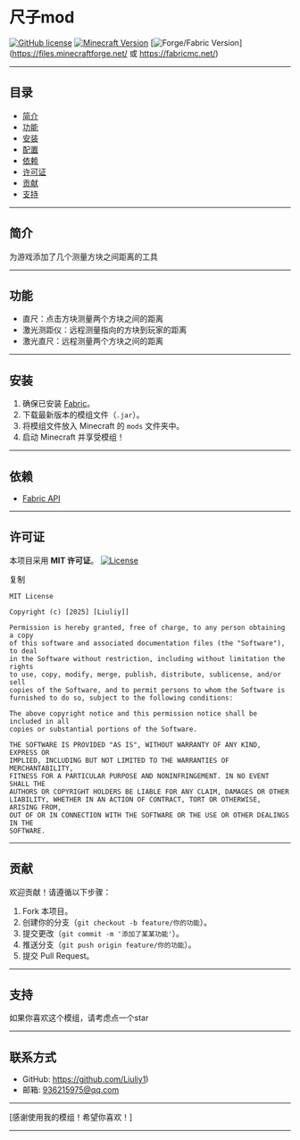 # 尺子mod

[![GitHub license](https://img.shields.io/github/license/%E4%BD%A0%E7%9A%84%E7%94%A8%E6%88%B7%E5%90%8D/%E4%BD%A0%E7%9A%84%E4%BB%93%E5%BA%93%E5%90%8D)](https://github.com/你的用户名/你的仓库名/blob/main/LICENSE)
[![Minecraft Version](https://img.shields.io/badge/Minecraft-1.XX.X-blue)](https://www.minecraft.net/)
[![Forge/Fabric Version](https://img.shields.io/badge/Forge/Fabric-XX.X.X-orange)](https://files.minecraftforge.net/ 或 https://fabricmc.net/)

------

## **目录**

- [简介](https://chat.deepseek.com/a/chat/s/ecbde605-d96e-45fd-9ae4-08858ddf658b#简介)
- [功能](https://chat.deepseek.com/a/chat/s/ecbde605-d96e-45fd-9ae4-08858ddf658b#功能)
- [安装](https://chat.deepseek.com/a/chat/s/ecbde605-d96e-45fd-9ae4-08858ddf658b#安装)
- [配置](https://chat.deepseek.com/a/chat/s/ecbde605-d96e-45fd-9ae4-08858ddf658b#配置)
- [依赖](https://chat.deepseek.com/a/chat/s/ecbde605-d96e-45fd-9ae4-08858ddf658b#依赖)
- [许可证](https://chat.deepseek.com/a/chat/s/ecbde605-d96e-45fd-9ae4-08858ddf658b#许可证)
- [贡献](https://chat.deepseek.com/a/chat/s/ecbde605-d96e-45fd-9ae4-08858ddf658b#贡献)
- [支持](https://chat.deepseek.com/a/chat/s/ecbde605-d96e-45fd-9ae4-08858ddf658b#支持)

------

## **简介**

为游戏添加了几个测量方块之间距离的工具

------

## **功能**

- 直尺：点击方块测量两个方块之间的距离
- 激光测距仪：远程测量指向的方块到玩家的距离
- 激光直尺：远程测量两个方块之间的距离

------

## **安装**

1. 确保已安装 [Fabric](https://fabricmc.net/)。
2. 下载最新版本的模组文件（`.jar`）。
3. 将模组文件放入 Minecraft 的 `mods` 文件夹中。
4. 启动 Minecraft 并享受模组！

------

## **依赖**

-  [Fabric API](https://www.curseforge.com/minecraft/mc-mods/fabric-api)

------

## **许可证**

本项目采用 **MIT 许可证**。
[![License](https://img.shields.io/badge/License-MIT-green)](https://opensource.org/licenses/MIT)

复制

```
MIT License

Copyright (c) [2025] [Liuliy]]

Permission is hereby granted, free of charge, to any person obtaining a copy
of this software and associated documentation files (the "Software"), to deal
in the Software without restriction, including without limitation the rights
to use, copy, modify, merge, publish, distribute, sublicense, and/or sell
copies of the Software, and to permit persons to whom the Software is
furnished to do so, subject to the following conditions:

The above copyright notice and this permission notice shall be included in all
copies or substantial portions of the Software.

THE SOFTWARE IS PROVIDED "AS IS", WITHOUT WARRANTY OF ANY KIND, EXPRESS OR
IMPLIED, INCLUDING BUT NOT LIMITED TO THE WARRANTIES OF MERCHANTABILITY,
FITNESS FOR A PARTICULAR PURPOSE AND NONINFRINGEMENT. IN NO EVENT SHALL THE
AUTHORS OR COPYRIGHT HOLDERS BE LIABLE FOR ANY CLAIM, DAMAGES OR OTHER
LIABILITY, WHETHER IN AN ACTION OF CONTRACT, TORT OR OTHERWISE, ARISING FROM,
OUT OF OR IN CONNECTION WITH THE SOFTWARE OR THE USE OR OTHER DEALINGS IN THE
SOFTWARE.
```

------

## **贡献**

欢迎贡献！请遵循以下步骤：

1. Fork 本项目。
2. 创建你的分支（`git checkout -b feature/你的功能`）。
3. 提交更改（`git commit -m '添加了某某功能'`）。
4. 推送分支（`git push origin feature/你的功能`）。
5. 提交 Pull Request。

------

## **支持**

如果你喜欢这个模组，请考虑点一个star

------

## **联系方式**

- GitHub: https://github.com/Liuliy1)
- 邮箱: 936215975@qq.com

------

[感谢使用我的模组！希望你喜欢！]

------

